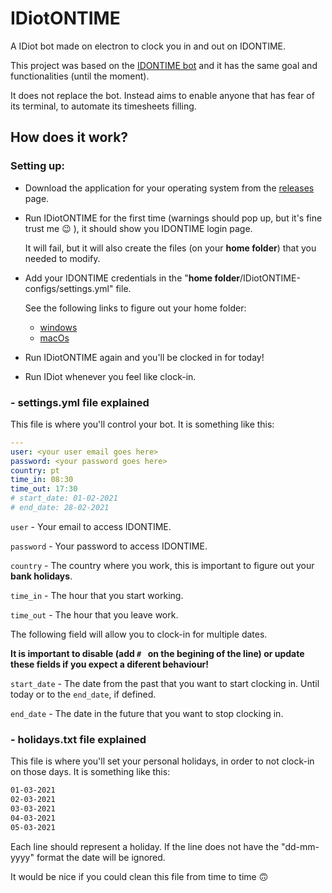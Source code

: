 # IDiotONTIME

A IDiot bot made on electron to clock you in and out on IDONTIME.

This project was based on the [IDONTIME bot](https://github.com/HelgeG/idontime-bot) and it has the same goal and functionalities (until the moment).

It does not replace the bot. Instead aims to enable anyone that has fear of its terminal, to automate its timesheets filling.

## How does it work?

### Setting up:
- Download the application for your operating system from the [releases](https://github.com/fofinho666/idiotontime/releases) page.

- Run IDiotONTIME for the first time (warnings should pop up, but it's fine trust me 😉 ), it should show you IDONTIME login page.

  It will fail, but it will also create the files (on your **home folder**) that you needed to modify. 
  
- Add your IDONTIME credentials in the "**home folder**/IDiotONTIME-configs/settings.yml" file.

  See the following links to figure out your home folder: 
  - [windows](https://www.computerhope.com/issues/ch000109.htm#where)
  - [macOs](https://www.cnet.com/how-to/how-to-find-your-macs-home-folder-and-add-it-to-finder/)


- Run IDiotONTIME again and you'll be clocked in for today!

- Run IDiot whenever you feel like clock-in.

### - settings.yml file explained
This file is where you'll control your bot. It is something like this:
```yaml
---
user: <your user email goes here>
password: <your password goes here>
country: pt
time_in: 08:30
time_out: 17:30
# start_date: 01-02-2021
# end_date: 28-02-2021
```
`user` - Your email to access IDONTIME.

`password` - Your password to access IDONTIME.

`country` - The country where you work, this is important to figure out your **bank holidays**.

`time_in` - The hour that you start working.

`time_out` - The hour that you leave work.

The following field will allow you to clock-in for multiple dates.

**It is important to disable (add `# ` on the begining of the line) or update these fields if you expect a diferent behaviour!**

`start_date` - The date from the past that you want to start clocking in. Until today or to the `end_date`, if defined.

`end_date` - The date in the future that you want to stop clocking in.

### - holidays.txt file explained
This file is where you'll set your personal holidays, in order to not clock-in on those days. It is something like this:
```txt
01-03-2021
02-03-2021
03-03-2021
04-03-2021
05-03-2021
```
Each line should represent a holiday. If the line does not have the "dd-mm-yyyy" format the date will be ignored.

It would be nice if you could clean this file from time to time 🙃
